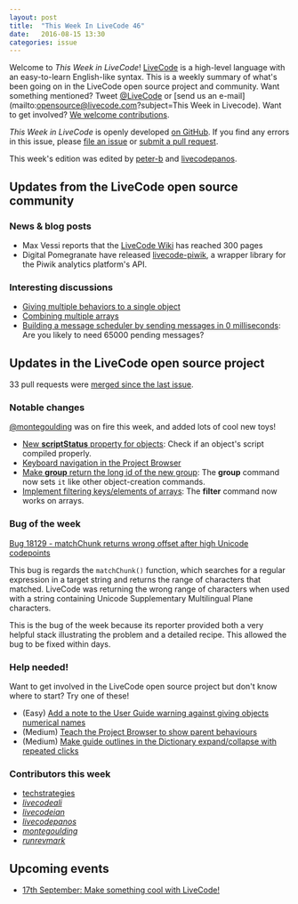 ```yaml
---
layout: post
title:  "This Week In LiveCode 46"
date:   2016-08-15 13:30
categories: issue
---
```


Welcome to *This Week in LiveCode*!  [LiveCode](https://livecode.com/) is a
high-level language with an easy-to-learn English-like syntax.  This is a
weekly summary of what's been going on in the LiveCode open source project and
community.  Want something mentioned?  Tweet
[@LiveCode](https://twitter.com/LiveCode) or
[send us an e-mail](mailto:opensource@livecode.com?subject=This Week in Livecode).
Want to get involved?
[We welcome contributions](https://github.com/livecode/livecode).

*This Week in LiveCode* is openly developed
[on GitHub](https://github.com/livecode/this-week-in-livecode).
If you find any errors in this issue, please
[file an issue](https://github.com/livecode/this-week-in-livecode/issues) or
[submit a pull request](https://github.com/livecode/this-week-in-livecode/pulls).

This week's edition was edited by [peter-b](https://github.com/peter-b) and
[livecodepanos](https://github.com/livecodepanos).

## Updates from the LiveCode open source community

### News & blog posts

* Max Vessi reports that the [LiveCode Wiki](http://livecode.wikia.com/wiki/Livecode_Wiki) has reached 300 pages
* Digital Pomegranate have released
  [livecode-piwik](https://github.com/digitalpomegranate/livecode-piwik), a
  wrapper library for the Piwik analytics platform's API.

### Interesting discussions

* [Giving multiple behaviors to a single object](http://lists.runrev.com/pipermail/use-livecode/2016-August/thread.html#229799)
* [Combining multiple arrays](http://lists.runrev.com/pipermail/use-livecode/2016-August/thread.html#229799)
* [Building a message scheduler by sending messages in 0 milliseconds](https://www.facebook.com/groups/livecodeusers/permalink/1088621854509997/?comment_id=1088641581174691):
  Are you likely to need 65000 pending messages?

## Updates in the LiveCode open source project

33 pull requests were [merged since the last issue](https://github.com/search?l=&o=asc&s=created&type=Issues&utf8=%E2%9C%93&q=org%3Alivecode+is%3Apublic+is%3Apr+is%3Amerged+merged%3A2016-08-08..2016-08-14).

### Notable changes

[@montegoulding](https://github.com/montegoulding) was on fire this week, and
added lots of cool new toys!

* [New **scriptStatus** property for objects](https://github.com/livecode/livecode/pull/4326):
  Check if an object's script compiled properly.
* [Keyboard navigation in the Project Browser](https://github.com/livecode/livecode-ide/pull/1302)
* [Make **group** return the long id of the new group](https://github.com/livecode/livecode/pull/4338):
  The **group** command now sets `it` like other object-creation commands.
* [Implement filtering keys/elements of arrays](https://github.com/livecode/livecode/pull/4343):
  The **filter** command now works on arrays.

### Bug of the week

[Bug 18129 - matchChunk returns wrong offset after high Unicode codepoints](http://quality.livecode.com/show_bug.cgi?id=18129)

This bug is regards the `matchChunk()` function, which searches for a regular
expression in a target string and returns the range of characters that matched.
LiveCode was returning the wrong range of characters when used with a string
containing Unicode Supplementary Multilingual Plane characters.

This is the bug of the week because its reporter provided both a very helpful
stack illustrating the problem and a detailed recipe.  This allowed the bug to
be fixed within days.

### Help needed!

Want to get involved in the LiveCode open source project but don't know where
to start?  Try one of these!

- (Easy) [Add a note to the User Guide warning against giving objects numerical names](http://quality.livecode.com/show_bug.cgi?id=18043)
- (Medium) [Teach the Project Browser to show parent behaviours](http://quality.livecode.com/show_bug.cgi?id=18176)
- (Medium) [Make guide outlines in the Dictionary expand/collapse with repeated clicks](http://quality.livecode.com/show_bug.cgi?id=18184)

### Contributors this week

- [techstrategies](https://github.com/techstrategies)
- *[livecodeali](https://github.com/livecodeali)*
- *[livecodeian](https://github.com/livecodeian)*
- *[livecodepanos](https://github.com/livecodepanos)*
- *[montegoulding](https://github.com/montegoulding)*
- *[runrevmark](https://github.com/runrevmark)*

## Upcoming events

* [17th September: Make something cool with LiveCode!](http://www.meetup.com/The-THINQTANQ-Events-Meetups-and-More-in-Plymouth/events/226749341/)
